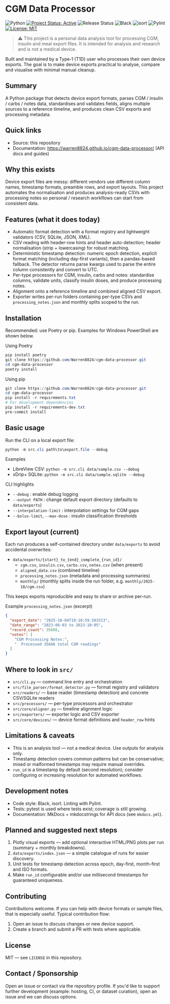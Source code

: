   # CGM Data Processor

  ![Python](https://img.shields.io/badge/python-3.10%2B-blue) [![Project Status: Active](https://www.repostatus.org/badges/latest/active.svg)](https://github.com/Warren8824/cgm-data-processor) ![Release Status](https://img.shields.io/badge/status-pre--release-orange) ![Black](https://img.shields.io/badge/code%20style-black-4B8BBE.svg) ![isort](https://img.shields.io/badge/imports-isort-4B8BBE.svg) ![Pylint](https://img.shields.io/badge/code%20quality-pylint-4B8BBE.svg) [![License: MIT](https://img.shields.io/badge/License-MIT-yellow.svg)](https://opensource.org/licenses/MIT)


  > ⚠️ This project is a personal data analysis tool for processing CGM, insulin and meal export files. It is intended for analysis and research and is not a medical device.

  Built and maintained by a Type‑1 (T1D) user who processes their own device exports. The goal is to make device exports practical to analyse, compare and visualise with minimal manual cleanup.

  Summary
  -------
  A Python package that detects device export formats, parses CGM / insulin / carbs / notes data, standardises and validates fields, aligns multiple sources to a reference timeline, and produces clean CSV exports and processing metadata.

  Quick links
  -----------
  - Source: this repository
  - Documentation: https://warren8824.github.io/cgm-data-processor/ (API docs and guides)

  Why this exists
  ---------------
  Device export files are messy: different vendors use different column names, timestamp formats, preamble rows, and export layouts. This project automates the normalisation and produces analysis-ready CSVs with processing notes so personal / research workflows can start from consistent data.

  Features (what it does today)
  ---------------------------
  - Automatic format detection with a format registry and lightweight validators (CSV, SQLite, JSON, XML).
  - CSV reading with header-row hints and header auto-detection; header normalisation (strip + lowercasing) for robust matching.
  - Deterministic timestamp detection: numeric epoch detection, explicit format matching (including day-first variants), then a pandas-based fallback. The detector returns parse kwargs used to parse the entire column consistently and convert to UTC.
  - Per-type processors for CGM, insulin, carbs and notes: standardise columns, validate units, classify insulin doses, and produce processing notes.
  - Alignment onto a reference timeline and combined aligned CSV export.
  - Exporter writes per-run folders containing per-type CSVs and `processing_notes.json` and monthly splits scoped to the run.

  Installation
  ------------
  Recommended: use Poetry or pip. Examples for Windows PowerShell are shown below.

  Using Poetry
  ```powershell
  pip install poetry
  git clone https://github.com/Warren8824/cgm-data-processor.git
  cd cgm-data-processor
  poetry install
  ```

  Using pip
  ```powershell
  git clone https://github.com/Warren8824/cgm-data-processor.git
  cd cgm-data-processor
  pip install -r requirements.txt
  # For development dependencies
  pip install -r requirements-dev.txt
  pre-commit install
  ```

  Basic usage
  -----------
  Run the CLI on a local export file:

  ```powershell
  python -m src.cli path\to\export.file --debug
  ```

  Examples
  - LibreView CSV: `python -m src.cli data/sample.csv --debug`
  - xDrip+ SQLite: `python -m src.cli data/sample.sqlite --debug`

  CLI highlights
  - `--debug` : enable debug logging
  - `--output PATH` : change default export directory (defaults to `data/exports`)
  - `--interpolation-limit` : interpolation settings for CGM gaps
  - `--bolus-limit`, `--max-dose` : insulin classification thresholds

  Export layout (current)
  ------------------------
  Each run produces a self-contained directory under `data/exports` to avoid accidental overwrites:

  - `data/exports/{start}_to_{end}_complete_{run_id}/`
    - `cgm.csv`, `insulin.csv`, `carbs.csv`, `notes.csv` (when present)
    - `aligned_data.csv` (combined timeline)
    - `processing_notes.json` (metadata and processing summaries)
    - `monthly/` (monthly splits inside the run folder, e.g. `monthly/2025-10/cgm.csv`)

  This keeps exports reproducible and easy to share or archive per-run.

  Example `processing_notes.json` (excerpt)
  ```json
  {
    "export_date": "2025-10-04T19:10:59.503313",
    "date_range": "2023-06-03 to 2023-10-05",
    "record_count": 35666,
    "notes": [
      "CGM Processing Notes:",
      "  Processed 35666 total CGM readings"
    ]
  }
  ```

  Where to look in `src/`
  ----------------------
  - `src/cli.py` — command line entry and orchestration
  - `src/file_parser/format_detector.py` — format registry and validators
  - `src/readers/` — base reader (timestamp detection) and concrete CSV/SQLite readers
  - `src/processors/` — per-type processors and orchestrator
  - `src/core/aligner.py` — timeline alignment logic
  - `src/exporters/` — exporter logic and CSV exporter
  - `src/core/devices/` — device format definitions and `header_row` hints

  Limitations & caveats
  ---------------------
  - This is an analysis tool — not a medical device. Use outputs for analysis only.
  - Timestamp detection covers common patterns but can be conservative; mixed or malformed timestamps may require manual overrides.
  - `run_id` is a timestamp by default (second resolution); consider configuring or increasing resolution for automated workflows.

  Development notes
  -----------------
  - Code style: Black, isort. Linting with Pylint.
  - Tests: pytest is used where tests exist; coverage is still growing.
  - Documentation: MkDocs + mkdocstrings for API docs (see `mkdocs.yml`).

  Planned and suggested next steps
  -------------------------------------------
  1. Plotly visual exports — add optional interactive HTML/PNG plots per run (summary + monthly breakdowns).
  2. `data/exports/index.json` — a simple catalogue of runs for easier discovery.
  3. Unit tests for timestamp detection across epoch, day-first, month-first and ISO formats.
  4. Make `run_id` configurable and/or use millisecond timestamps for guaranteed uniqueness.

  Contributing
  ------------
  Contributions welcome. If you can help with device formats or sample files, that is especially useful. Typical contribution flow:

  1. Open an issue to discuss changes or new device support.
  2. Create a branch and submit a PR with tests where applicable.

  License
  -------
  MIT — see `LICENSE` in this repository.

  Contact / Sponsorship
  ---------------------
  Open an issue or contact via the repository profile. If you'd like to support further development (example: hosting, CI, or dataset curation), open an issue and we can discuss options.